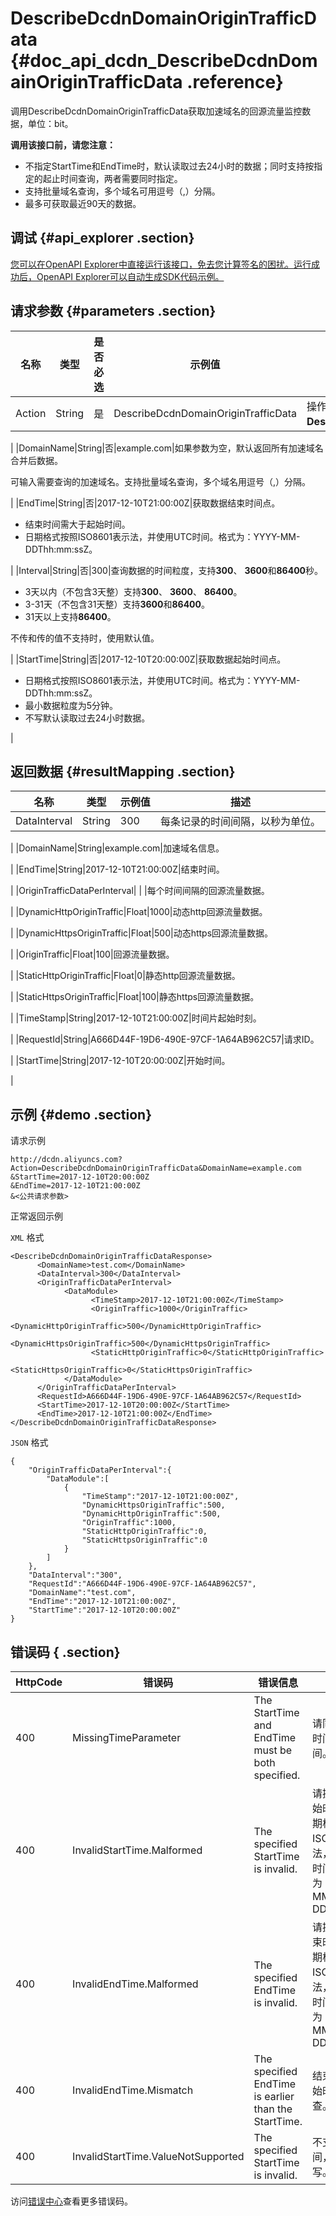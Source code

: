 # DescribeDcdnDomainOriginTrafficData {#doc_api_dcdn_DescribeDcdnDomainOriginTrafficData .reference}

调用DescribeDcdnDomainOriginTrafficData获取加速域名的回源流量监控数据，单位：bit。

 **调用该接口前，请您注意：** 

-   不指定StartTime和EndTime时，默认读取过去24小时的数据；同时支持按指定的起止时间查询，两者需要同时指定。
-   支持批量域名查询，多个域名可用逗号（,）分隔。
-   最多可获取最近90天的数据。

## 调试 {#api_explorer .section}

[您可以在OpenAPI Explorer中直接运行该接口，免去您计算签名的困扰。运行成功后，OpenAPI Explorer可以自动生成SDK代码示例。](https://api.aliyun.com/#product=dcdn&api=DescribeDcdnDomainOriginTrafficData&type=RPC&version=2018-01-15)

## 请求参数 {#parameters .section}

|名称|类型|是否必选|示例值|描述|
|--|--|----|---|--|
|Action|String|是|DescribeDcdnDomainOriginTrafficData|操作接口名，系统规定参数。取值：**DescribeDcdnDomainOriginTrafficData**。

 |
|DomainName|String|否|example.com|如果参数为空，默认返回所有加速域名合并后数据。

 可输入需要查询的加速域名。支持批量域名查询，多个域名用逗号（,）分隔。

 |
|EndTime|String|否|2017-12-10T21:00:00Z|获取数据结束时间点。

 -   结束时间需大于起始时间。
-   日期格式按照ISO8601表示法，并使用UTC时间。格式为：YYYY-MM-DDThh:mm:ssZ。

 |
|Interval|String|否|300|查询数据的时间粒度，支持**300**、 **3600**和**86400**秒。

 -   3天以内（不包含3天整）支持**300**、 **3600**、 **86400**。
-   3-31天（不包含31天整）支持**3600**和**86400**。
-   31天以上支持**86400**。

 不传和传的值不支持时，使用默认值。

 |
|StartTime|String|否|2017-12-10T20:00:00Z|获取数据起始时间点。

 -   日期格式按照ISO8601表示法，并使用UTC时间。格式为：YYYY-MM-DDThh:mm:ssZ。
-   最小数据粒度为5分钟。
-   不写默认读取过去24小时数据。

 |

## 返回数据 {#resultMapping .section}

|名称|类型|示例值|描述|
|--|--|---|--|
|DataInterval|String|300|每条记录的时间间隔，以秒为单位。

 |
|DomainName|String|example.com|加速域名信息。

 |
|EndTime|String|2017-12-10T21:00:00Z|结束时间。

 |
|OriginTrafficDataPerInterval| | |每个时间间隔的回源流量数据。

 |
|DynamicHttpOriginTraffic|Float|1000|动态http回源流量数据。

 |
|DynamicHttpsOriginTraffic|Float|500|动态https回源流量数据。

 |
|OriginTraffic|Float|100|回源流量数据。

 |
|StaticHttpOriginTraffic|Float|0|静态http回源流量数据。

 |
|StaticHttpsOriginTraffic|Float|100|静态https回源流量数据。

 |
|TimeStamp|String|2017-12-10T21:00:00Z|时间片起始时刻。

 |
|RequestId|String|A666D44F-19D6-490E-97CF-1A64AB962C57|请求ID。

 |
|StartTime|String|2017-12-10T20:00:00Z|开始时间。

 |

## 示例 {#demo .section}

请求示例

``` {#request_demo}
http://dcdn.aliyuncs.com?Action=DescribeDcdnDomainOriginTrafficData&DomainName=example.com
&StartTime=2017-12-10T20:00:00Z
&EndTime=2017-12-10T21:00:00Z
&<公共请求参数>
```

正常返回示例

`XML` 格式

``` {#xml_return_success_demo}
<DescribeDcdnDomainOriginTrafficDataResponse>
	  <DomainName>test.com</DomainName>
	  <DataInterval>300</DataInterval>
	  <OriginTrafficDataPerInterval>
		    <DataModule>
			      <TimeStamp>2017-12-10T21:00:00Z</TimeStamp>
			      <OriginTraffic>1000</OriginTraffic>
			      <DynamicHttpOriginTraffic>500</DynamicHttpOriginTraffic>
			      <DynamicHttpsOriginTraffic>500</DynamicHttpsOriginTraffic>
			      <StaticHttpOriginTraffic>0</StaticHttpOriginTraffic>
			      <StaticHttpsOriginTraffic>0</StaticHttpsOriginTraffic>
		    </DataModule>
	  </OriginTrafficDataPerInterval>
	  <RequestId>A666D44F-19D6-490E-97CF-1A64AB962C57</RequestId>
	  <StartTime>2017-12-10T20:00:00Z</StartTime>
	  <EndTime>2017-12-10T21:00:00Z</EndTime>
</DescribeDcdnDomainOriginTrafficDataResponse>
```

`JSON` 格式

``` {#json_return_success_demo}
{
	"OriginTrafficDataPerInterval":{
		"DataModule":[
			{
				"TimeStamp":"2017-12-10T21:00:00Z",
				"DynamicHttpsOriginTraffic":500,
				"DynamicHttpOriginTraffic":500,
				"OriginTraffic":1000,
				"StaticHttpOriginTraffic":0,
				"StaticHttpsOriginTraffic":0
			}
		]
	},
	"DataInterval":"300",
	"RequestId":"A666D44F-19D6-490E-97CF-1A64AB962C57",
	"DomainName":"test.com",
	"EndTime":"2017-12-10T21:00:00Z",
	"StartTime":"2017-12-10T20:00:00Z"
}
```

## 错误码 { .section}

|HttpCode|错误码|错误信息|描述|
|--------|---|----|--|
|400|MissingTimeParameter|The StartTime and EndTime must be both specified.|请同时提供开始时间和结束时间。|
|400|InvalidStartTime.Malformed|The specified StartTime is invalid.|请提供正确的开始时间格式。日期格式按照ISO8601表示法，并使用UTC时间。\\n格式为：YYYY-MM-DDThh:mm:ssZ|
|400|InvalidEndTime.Malformed|The specified EndTime is invalid.|请提供正确的结束时间格式。日期格式按照ISO8601表示法，并使用UTC时间。 格式为：YYYY-MM-DDThh:mm:ssZ|
|400|InvalidEndTime.Mismatch|The specified EndTime is earlier than the StartTime.|结束时间早于开始时间，请检查。|
|400|InvalidStartTime.ValueNotSupported|The specified StartTime is invalid.|不支持该开始时间，请重新填写。|

访问[错误中心](https://error-center.aliyun.com/status/product/dcdn)查看更多错误码。

